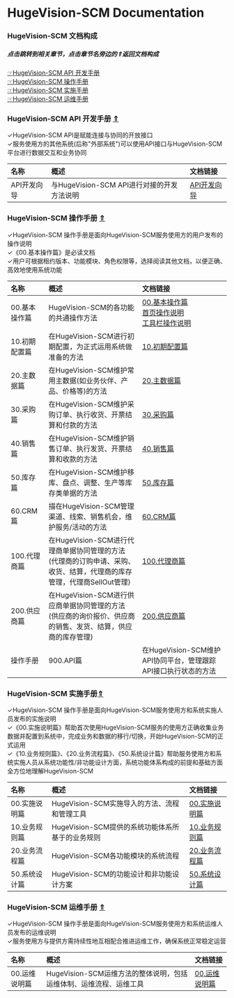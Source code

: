 
# HugeVision-SCM Documentation

<span id="0"></span>

### **HugeVision-SCM 文档构成**

##### 点击跳转到相关章节，点击章节名旁边的⇑返回文档构成

[☞HugeVision-SCM API 开发手册](#1)<br>
[☞HugeVision-SCM 操作手册](#2)<br>
[☞HugeVision-SCM 实施手册](#3)<br>
[☞HugeVision-SCM 运维手册](#4)<br>


<span id="1"></span>

### **HugeVision-SCM API 开发手册** [⇑](#0)

✓HugeVision-SCM API是赋能连接与协同的开放接口<br>
✓服务使用方的其他系统(后称"外部系统")可以使用API接口与HugeVision-SCM平台进行数据交互和业务协同<br>

|名称|概述|文档链接|
|:--|:--|:---|
API开发向导|与HugeVision-SCM API进行对接的开发方法说明|[API开发向导](../apiformal.md)

<span id="2"></span>

### **HugeVision-SCM 操作手册** [⇑](#0)

✓HugeVision-SCM 操作手册是面向HugeVision-SCM服务使用方的用户发布的操作说明<br>
✓《00.基本操作篇》是必读文档<br>
✓用户可根据租约版本、功能模块、角色权限等，选择阅读其他文档，以便正确、高效地使用系统功能<br>

|名称|概述|文档链接|
|:--|:--|:---|
00.基本操作篇|HugeVision-SCM的各功能的共通操作方法|[00.基本操作篇](PNG/HugeVision-SCM操作手册-00.基本操作篇/indexformal.md)<br>[首页操作说明](manuals/MainPage.png)<br>[工具栏操作说明](manuals/ToolBar.png)|
10.初期配置篇|在HugeVision-SCM进行初期配置，为正式运用系统做准备的方法|[10.初期配置篇](PNG/HugeVision-SCM操作手册-10.初期配置篇/indexformal.md)|
20.主数据篇|在HugeVision-SCM维护常用主数据(如业务伙伴、产品、价格等)的方法|[20.主数据篇](PNG/HugeVision-SCM操作手册-20.主数据篇/indexformal.md)|
30.采购篇|在HugeVision-SCM维护采购订单、执行收货、开票结算和付款的方法|[30.采购篇](PNG/HugeVision-SCM操作手册-30.采购篇/indexformal.md)|
40.销售篇|在HugeVision-SCM维护销售订单、执行发货、开票结算和收款的方法|[40.销售篇](PNG/HugeVision-SCM操作手册-40.销售篇/indexformal.md)|
50.库存篇|在HugeVision-SCM维护移库、盘点、调整、生产等库存类单据的方法|[50.库存篇](PNG/HugeVision-SCM操作手册-50.库存篇/indexformal.md)|
60.CRM篇|描在HugeVision-SCM管理渠道、线索、销售机会，维护服务/活动的方法|[60.CRM篇](PNG/HugeVision-SCM操作手册-60.CRM篇/indexformal.md)|
100.代理商篇|在HugeVision-SCM进行代理商单据协同管理的方法<br>(代理商的订购申请、采购、收货、结算，代理商的库存管理，代理商SellOut管理)|[100.代理商篇](PNG/HugeVision-SCM操作手册-100.代理商篇/indexformal.md)|
200.供应商篇|在HugeVision-SCM进行供应商单据协同管理的方法<br>(供应商的询价报价、供应商的销售、发货、结算，供应商的库存管理)|[200.供应商篇](PNG/HugeVision-SCM操作手册-200.供应商篇/indexformal.md)|
操作手册|900.API篇|在HugeVision-SCM维护API协同平台，管理跟踪API接口执行状态的方法|[900.API篇](PNG/HugeVision-SCM操作手册-900.API篇/indexformal.md)|

<span id="3"></span>

### **HugeVision-SCM 实施手册**[⇑](#0)

✓HugeVision-SCM 操作手册是面向HugeVision-SCM服务使用方和系统实施人员发布的实施说明<br>
✓《00.实施说明篇》帮助首次使用HugeVision-SCM服务的使用方正确收集业务数据并配置到系统中，完成业务和数据的移行/切换，开始HugeVision-SCM的正式运用<br>
✓《10.业务规则篇》、《20.业务流程篇》、《50.系统设计篇》帮助服务使用方和系统实施人员从系统功能性/非功能设计方面，系统功能体系构成的前提和基础方面全方位地理解HugeVision-SCM<br>

|名称|概述|文档链接|
|:--|:--|:---|
00.实施说明篇|HugeVision-SCM实施导入的方法、流程和管理工具|[00.实施说明篇](PNG/HugeVision-SCM实施手册-00.实施说明篇/indexformal.md)|
10.业务规则篇|HugeVision-SCM提供的系统功能体系所基于的业务规则|[10.业务规则篇](PNG/HugeVision-SCM实施手册-10.业务规则篇/indexformal.md)|
20.业务流程篇|HugeVision-SCM各功能模块的系统流程|[20.业务流程篇](PNG/HugeVision-SCM实施手册-20.业务流程篇/indexformal.md)|
50.系统设计篇|HugeVision-SCM的功能设计和非功能设计方案|[50.系统设计篇](PNG/HugeVision-SCM实施手册-50.系统设计篇/indexformal.md)|

<span id="4"></span>

### **HugeVision-SCM 运维手册** [⇑](#0)

✓HugeVision-SCM 操作手册是面向HugeVision-SCM服务使用方和系统运维人员发布的运维说明<br>
✓服务使用方与提供方需持续性地互相配合推进运维工作，确保系统正常稳定运营

|名称|概述|文档链接|
|:--|:--|:---|
00.运维说明篇|HugeVision-SCM运维方法的整体说明，包括运维体制、运维流程、运维工具|[00.运维说明篇](PNG/HugeVision-SCM运维手册-00.运维说明篇/indexformal.md)|

